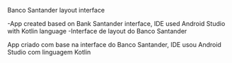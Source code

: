 Banco Santander layout interface

-App created based on Bank Santander interface, IDE used Android Studio with Kotlin language
-Interface de layout do Banco Santander
 
 App criado com base na interface do Banco Santander, IDE usou Android Studio com linguagem Kotlin
